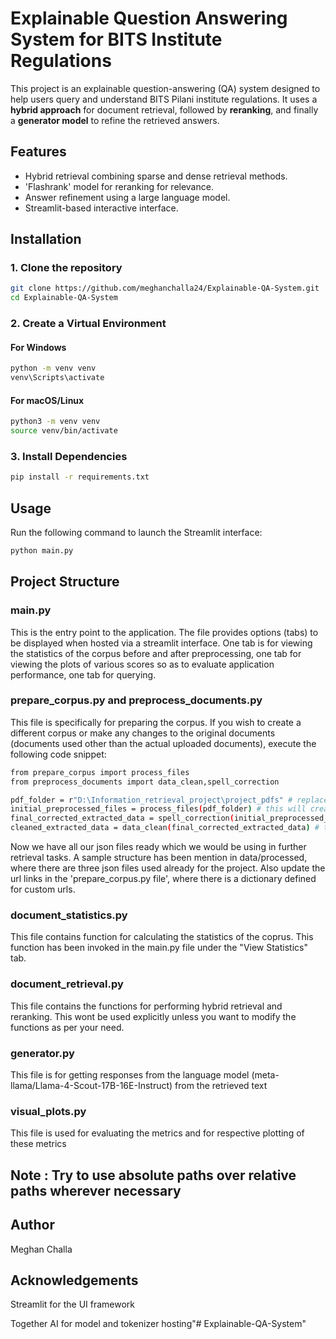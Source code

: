 # Explainable Question Answering System for BITS Institute Regulations

This project is an explainable question-answering (QA) system designed to help users query and understand BITS Pilani institute regulations. It uses a **hybrid approach** for document retrieval, followed by **reranking**, and finally a **generator model** to refine the retrieved answers.

##  Features

- Hybrid retrieval combining sparse and dense retrieval methods.
- 'Flashrank' model for reranking for relevance.
- Answer refinement using a large language model.
- Streamlit-based interactive interface.

## Installation
### 1. Clone the repository
```bash
git clone https://github.com/meghanchalla24/Explainable-QA-System.git
cd Explainable-QA-System
```

### 2. Create a Virtual Environment
#### For Windows
```bash
python -m venv venv
venv\Scripts\activate
```

#### For macOS/Linux

```bash
python3 -m venv venv
source venv/bin/activate
```


### 3. Install Dependencies
```bash
pip install -r requirements.txt
```


## Usage
Run the following command to launch the Streamlit interface:
```bash
python main.py
```

## Project Structure
### main.py
This is the entry point to the application. The file provides options (tabs) to be displayed when hosted via a streamlit interface. One tab is for viewing the statistics of the corpus before and after preprocessing, one tab for viewing the plots of various scores so as to evaluate application performance, one tab for querying. 

### prepare_corpus.py and preprocess_documents.py
This file is specifically for preparing the corpus. If you wish to create a different corpus or make any changes to the original documents (documents used other than the actual uploaded documents), execute the following code snippet:
```bash
from prepare_corpus import process_files
from preprocess_documents import data_clean,spell_correction

pdf_folder = r"D:\Information_retrieval_project\project_pdfs" # replace with the actual location of your document folder
initial_preprocessed_files = process_files(pdf_folder) # this will create a json file with initial extracted details from documents
final_corrected_extracted_data = spell_correction(initial_preprocessed_files) # this creates a json file after applying spelling correction
cleaned_extracted_data = data_clean(final_corrected_extracted_data) # this creates a json file after data cleaning and normalization
```
Now we have all our json files ready which we would be using in further retrieval tasks. A sample structure has been mention in data/processed, where there are three json files used already for the project. Also update the url links in the 'prepare_corpus.py file', where there is a dictionary defined for custom urls. 

### document_statistics.py
This file contains function for calculating the statistics of the coprus. This function has been invoked in the main.py file under the "View Statistics" tab.

### document_retrieval.py
This file contains the functions for performing hybrid retrieval and reranking. This wont be used explicitly unless you want to modify the functions as per your need. 

### generator.py 
This file is for getting responses from the language model (meta-llama/Llama-4-Scout-17B-16E-Instruct) from the retrieved text

### visual_plots.py
This file is used for evaluating the metrics and for respective plotting of these metrics

## Note : Try to use absolute paths over relative paths wherever necessary


## Author
Meghan Challa

## Acknowledgements
Streamlit for the UI framework

Together AI for model and tokenizer hosting"# Explainable-QA-System" 
